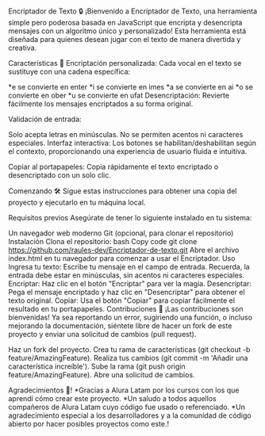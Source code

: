Encriptador de Texto 🔒
¡Bienvenido a Encriptador de Texto, una herramienta simple pero poderosa basada en JavaScript que encripta y desencripta mensajes con un algoritmo único y personalizado! Esta herramienta está diseñada para quienes desean jugar con el texto de manera divertida y creativa.

Características 🚀
Encriptación personalizada: Cada vocal en el texto se sustituye con una cadena específica:

*e se convierte en enter
*i se convierte en imes
*a se convierte en ai
*o se convierte en ober
*u se convierte en ufat
Desencriptación: Revierte fácilmente los mensajes encriptados a su forma original.

Validación de entrada:

Solo acepta letras en minúsculas.
No se permiten acentos ni caracteres especiales.
Interfaz interactiva: Los botones se habilitan/deshabilitan según el contexto, proporcionando una experiencia de usuario fluida e intuitiva.

Copiar al portapapeles: Copia rápidamente el texto encriptado o desencriptado con un solo clic.

Comenzando 🛠️
Sigue estas instrucciones para obtener una copia del proyecto y ejecutarlo en tu máquina local.

Requisitos previos
Asegúrate de tener lo siguiente instalado en tu sistema:

Un navegador web moderno
Git (opcional, para clonar el repositorio)
Instalación
Clona el repositorio:
bash
Copy code
git clone https://github.com/raules-dev/Encriptador-de-texto.git
Abre el archivo index.html en tu navegador para comenzar a usar el Encriptador.
Uso
Ingresa tu texto: Escribe tu mensaje en el campo de entrada. Recuerda, la entrada debe estar en minúsculas, sin acentos ni caracteres especiales.
Encriptar: Haz clic en el botón "Encriptar" para ver la magia.
Desencriptar: Pega el mensaje encriptado y haz clic en "Desencriptar" para obtener el texto original.
Copiar: Usa el botón "Copiar" para copiar fácilmente el resultado en tu portapapeles.
Contribuciones 🤝
¡Las contribuciones son bienvenidas! Ya sea reportando un error, sugiriendo una función, o incluso mejorando la documentación, siéntete libre de hacer un fork de este proyecto y enviar una solicitud de cambios (pull request).

Haz un fork del proyecto.
Crea tu rama de características (git checkout -b feature/AmazingFeature).
Realiza tus cambios (git commit -m 'Añadir una característica increíble').
Sube la rama (git push origin feature/AmazingFeature).
Abre una solicitud de cambios.

Agradecimientos 🙏!
*Gracias a Alura Latam por los cursos con los que aprendí cómo crear este proyecto. 
*Un saludo a todos aquellos compañeros de Alura Latam cuyo código fue usado o referenciado. 
*Un agradecimiento especial a los desarrolladores y a la comunidad de código abierto por hacer posibles proyectos como este.!




